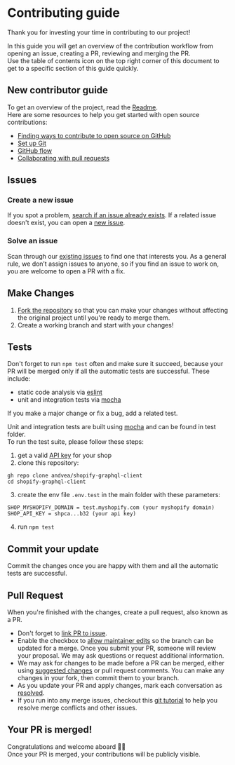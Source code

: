# Contributing guide
Thank you for investing your time in contributing to our project!<br/>
<!-- Read our [Code of Conduct](./CODE_OF_CONDUCT.md) to keep our community approachable and respectable. -->
In this guide you will get an overview of the contribution workflow from opening an issue, creating a PR, reviewing and merging the PR.<br/>
Use the table of contents icon on the top right corner of this document to get to a specific section of this guide quickly.

## New contributor guide
To get an overview of the project, read the [Readme](README.md).<br/>
Here are some resources to help you get started with open source contributions:

- [Finding ways to contribute to open source on GitHub](https://docs.github.com/en/get-started/exploring-projects-on-github/finding-ways-to-contribute-to-open-source-on-github)
- [Set up Git](https://docs.github.com/en/get-started/quickstart/set-up-git)
- [GitHub flow](https://docs.github.com/en/get-started/quickstart/github-flow)
- [Collaborating with pull requests](https://docs.github.com/en/github/collaborating-with-pull-requests)

## Issues

### Create a new issue
If you spot a problem, [search if an issue already exists](https://docs.github.com/en/github/searching-for-information-on-github/searching-on-github/searching-issues-and-pull-requests#search-by-the-title-body-or-comments). If a related issue doesn't exist, you can open a [new issue](https://github.com/andvea/shopify-graphql-client/issues/new).

### Solve an issue
Scan through our [existing issues](https://github.com/andvea/shopify-graphql-client/issues) to find one that interests you. As a general rule, we don’t assign issues to anyone, so if you find an issue to work on, you are welcome to open a PR with a fix.

## Make Changes
1. [Fork the repository](https://docs.github.com/en/github/getting-started-with-github/fork-a-repo#fork-an-example-repository) so that you can make your changes without affecting the original project until you're ready to merge them.
2. Create a working branch and start with your changes!

## Tests
Don't forget to run `npm test` often and make sure it succeed, because 
your PR will be merged only if all the automatic tests are successful. These include:
- static code analysis via [eslint](https://eslint.org/)
- unit and integration tests via [mocha](https://mochajs.org/)

If you make a major change or fix a bug, add a related test.

Unit and integration tests are built using [mocha](https://mochajs.org/) and 
can be found in test folder.<br/>To run the test suite, please follow these steps:
1. get a valid [API key](https://shopify.dev/docs/api/admin-graphql#authentication) 
for your shop
2. clone this repository:
  ```
  gh repo clone andvea/shopify-graphql-client
  cd shopify-graphql-client
  ```
3. create the env file `.env.test` in the main folder with these parameters:
  ```
  SHOP_MYSHOPIFY_DOMAIN = test.myshopify.com (your myshopify domain)
  SHOP_API_KEY = shpca...b32 (your api key)
  ```
4. run ```npm test```

## Commit your update
Commit the changes once you are happy with them and all the automatic tests are successful.

## Pull Request
When you're finished with the changes, create a pull request, also known as a PR.
- Don't forget to [link PR to issue](https://docs.github.com/en/issues/tracking-your-work-with-issues/linking-a-pull-request-to-an-issue).
- Enable the checkbox to [allow maintainer edits](https://docs.github.com/en/github/collaborating-with-issues-and-pull-requests/allowing-changes-to-a-pull-request-branch-created-from-a-fork) so the branch can be updated for a merge.
Once you submit your PR, someone will review your proposal. We may ask questions or request additional information.
- We may ask for changes to be made before a PR can be merged, either using [suggested changes](https://docs.github.com/en/github/collaborating-with-issues-and-pull-requests/incorporating-feedback-in-your-pull-request) or pull request comments. You can make any changes in your fork, then commit them to your branch.
- As you update your PR and apply changes, mark each conversation as [resolved](https://docs.github.com/en/github/collaborating-with-issues-and-pull-requests/commenting-on-a-pull-request#resolving-conversations).
- If you run into any merge issues, checkout this [git tutorial](https://github.com/skills/resolve-merge-conflicts) to help you resolve merge conflicts and other issues.

## Your PR is merged!
Congratulations and welcome aboard :tada::tada:<br/>
Once your PR is merged, your contributions will be publicly visible.
